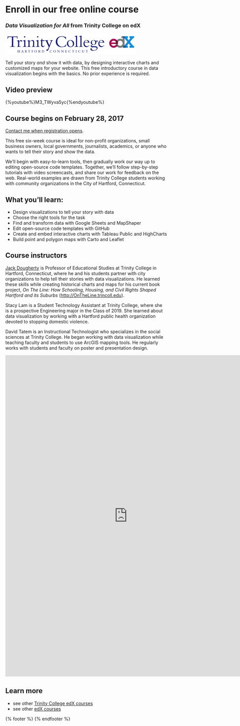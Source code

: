 # Enroll in our free online course

### *Data Visualization for All* from Trinity College on edX 
![](trinity-edx-logos.png)

Tell your story *and* show it with data, by designing interactive charts and customized maps for your website. This free introductory course in data visualization begins with the basics. No prior experience is required.

## Video preview
{%youtube%}M3_TWyva5yc{%endyoutube%}

## Course begins on February 28, 2017
[Contact me when registration opens](https://goo.gl/forms/t0WmRWc3ZRtbNLfe2).

This free six-week course is ideal for non-profit organizations, small business owners, local governments, journalists, academics, or anyone who wants to tell their story and show the data.

We’ll begin with easy-to-learn tools, then gradually work our way up to editing open-source code templates. Together, we’ll follow step-by-step tutorials with video screencasts, and share our work for feedback on the web. Real-world examples are drawn from Trinity College students working with community organizations in the City of Hartford, Connecticut.

## What you’ll learn:
- Design visualizations to tell your story with data
- Choose the right tools for the task
- Find and transform data with Google Sheets and MapShaper
- Edit open-source code templates with GitHub
- Create and embed interactive charts with Tableau Public and HighCharts
- Build point and polygon maps with Carto and Leaflet

## Course instructors

[Jack Dougherty](http://bit.ly/jackdougherty) is Professor of Educational Studies at Trinity College in Hartford, Connecticut, where he and his students partner with city organizations to help tell their stories with data visualizations. He learned these skills while creating historical charts and maps for his current book project, *On The Line: How Schooling, Housing, and Civil Rights Shaped Hartford and its Suburbs* (http://OnTheLine.trincoll.edu).

Stacy Lam is a Student Technology Assistant at Trinity College, where she is a prospective Engineering major in the Class of 2019. She learned about data visualization by working  with a Hartford public health organization devoted to stopping domestic violence.

David Tatem is an Instructional Technologist who specializes in the social sciences at Trinity College. He began working with data visualization while teaching faculty and students to use ArcGIS mapping tools. He regularly works with students and faculty on poster and presentation design.

<iframe src="https://docs.google.com/forms/d/e/1FAIpQLSeahzjrBQ0ElWVkOtYcksUoZC74ZM2DvG1Bd4zGipc3TlTpkg/viewform?embedded=true" width="760" height="1000" frameborder="0" marginheight="0" marginwidth="0">Loading...</iframe>

## Learn more
- see other [Trinity College edX courses](https://www.edx.org/school/trinityx)
- see other [edX courses](https://www.edx.org/)

{% footer %}
{% endfooter %}
